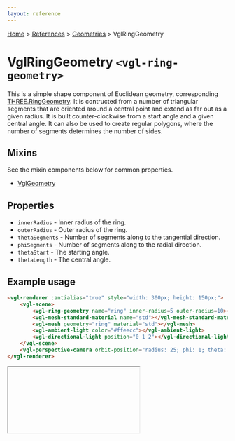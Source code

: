 ```yaml
---
layout: reference
---
```

[Home](..) &gt; [References](.) &gt; [Geometries](.#geometries) &gt; VglRingGeometry
# VglRingGeometry `<vgl-ring-geometry>`
This is a simple shape component of Euclidean geometry, corresponding [THREE.RingGeometry](https://threejs.org/docs/index.html#api/geometries/RingGeometry). It is contructed from a number of triangular segments that are oriented around a central point and extend as far out as a given radius. It is built counter-clockwise from a start angle and a given central angle. It can also be used to create regular polygons, where the number of segments determines the number of sides.
## Mixins
See the mixin components below for common properties.
* [VglGeometry](vgl-geometry)

## Properties
* `innerRadius` - Inner radius of the ring.
* `outerRadius` - Outer radius of the ring.
* `thetaSegments` - Number of segments along to the tangential direction.
* `phiSegments` - Number of segments along to the radial direction.
* `thetaStart` - The starting angle.
* `thetaLength` - The central angle.

## Example usage
```html
<vgl-renderer :antialias="true" style="width: 300px; height: 150px;">
    <vgl-scene>
        <vgl-ring-geometry name="ring" inner-radius=5 outer-radius=10></vgl-ring-geometry>
        <vgl-mesh-standard-material name="std"></vgl-mesh-standard-material>
        <vgl-mesh geometry="ring" material="std"></vgl-mesh>
        <vgl-ambient-light color="#ffeecc"></vgl-ambient-light>
        <vgl-directional-light position="0 1 2"></vgl-directional-light>
    </vgl-scene>
    <vgl-perspective-camera orbit-position="radius: 25; phi: 1; theta: 0.5;"></vgl-perspective-camera>
</vgl-renderer>
```
<div class="vgl-example"><iframe class="vgl-example__content" srcdoc="
    <style>
        body {
            margin: 0;
            overflow: hidden;
        }
        .vgl-canvas {
            height: 100vh;
        }
    </style>
    <vgl-renderer :antialias='true' class='vgl-canvas'>
        <vgl-scene>
            <vgl-ring-geometry name='ring' inner-radius=5 outer-radius=10></vgl-ring-geometry>
            <vgl-mesh-standard-material name='std'></vgl-mesh-standard-material>
            <vgl-mesh geometry='ring' material='std'></vgl-mesh>
            <vgl-ambient-light color='#ffeecc'></vgl-ambient-light>
            <vgl-directional-light position='0 1 2'></vgl-directional-light>
        </vgl-scene>
        <vgl-perspective-camera orbit-position='radius: 25; phi: 1; theta: 0.5;'></vgl-perspective-camera>
    </vgl-renderer>
    <script src='https://unpkg.com/vue/dist/vue.min.js'></script>
    <script src='https://unpkg.com/three/build/three.min.js'></script>
    <script src='../js/vue-gl.js'></script>
    <script>
        Object.keys(VueGL).forEach(function(name) {
            Vue.component(name, VueGL[name]);
        });
        const vm = new Vue({
            el: '.vgl-canvas'
        });
    </script>
"></iframe></div>
<script src="https://unpkg.com/srcdoc-polyfill@1.0.0/srcdoc-polyfill.min.js"></script>
